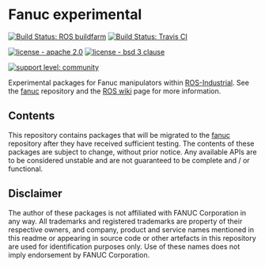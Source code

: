 # Fanuc experimental

[![Build Status: ROS buildfarm](http://build.ros.org/job/Kdev__fanuc_experimental__ubuntu_xenial_amd64/badge/icon)](http://build.ros.org/job/Kdev__fanuc_experimental__ubuntu_xenial_amd64)
[![Build Status: Travis CI](https://travis-ci.com/ros-industrial/fanuc_experimental.svg?branch=indigo-devel)](https://travis-ci.com/ros-industrial/fanuc_experimental)

[![license - apache 2.0](https://img.shields.io/:license-Apache%202.0-yellowgreen.svg)](https://opensource.org/licenses/Apache-2.0)
[![license - bsd 3 clause](https://img.shields.io/:license-BSD%203--Clause-blue.svg)](https://opensource.org/licenses/BSD-3-Clause)

[![support level: community](https://img.shields.io/badge/support%20level-community-lightgray.png)](http://rosindustrial.org/news/2016/10/7/better-supporting-a-growing-ros-industrial-software-platform)

Experimental packages for Fanuc manipulators within [ROS-Industrial][].
See the [fanuc][] repository and the [ROS wiki][] page for more information.


## Contents

This repository contains packages that will be migrated to the [fanuc][]
repository after they have received sufficient testing. The contents of
these packages are subject to change, without prior notice. Any available
APIs are to be considered unstable and are not guaranteed to be complete
and / or functional.


## Disclaimer

The author of these packages is not affiliated with FANUC Corporation in any way.
All trademarks and registered trademarks are property of their respective owners, and company, product and service names mentioned in this readme or appearing in source code or other artefacts in this repository are used for identification purposes only.
Use of these names does not imply endorsement by FANUC Corporation.


[ROS-Industrial]: http://wiki.ros.org/Industrial
[ROS wiki]: http://wiki.ros.org/fanuc_experimental
[fanuc]: https://github.com/ros-industrial/fanuc
